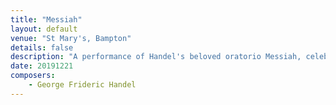 ```yaml
---
title: "Messiah"
layout: default
venue: "St Mary's, Bampton"
details: false
description: "A performance of Handel's beloved oratorio Messiah, celebrating the life of Christ from prophecy to resurrection."
date: 20191221
composers:
    - George Frideric Handel
---
```

